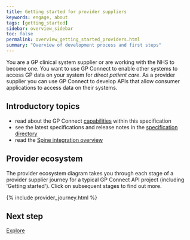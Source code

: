 ```yaml
---
title: Getting started for provider suppliers
keywords: engage, about
tags: [getting_started]
sidebar: overview_sidebar
toc: false
permalink: overview_getting_started_providers.html
summary: "Overview of development process and first steps"
---
```


You are a GP clinical system supplier or are working with the NHS to become one. You want to use GP Connect to enable other systems to access GP data on your system for *direct patient care*. As a provider supplier you can use GP Connect to develop APIs that allow consumer applications to access data on their systems.

## Introductory topics ##

- read about the GP Connect [capabilities](overview_priority_capabilities.html) within this specification
- see the latest specifications and release notes in the [specification directory](https://digital.nhs.uk/services/gp-connect/gp-connect-specifications-for-developers)
- read the [Spine integration overview](https://gpc-spec-restructure2.netlify.com/integration_overview.html)

## Provider ecosystem ##

The provider ecosystem diagram takes you through each stage of a provider supplier journey for a typical GP Connect API project (including 'Getting started'). Click on subsequent stages to find out more.

{% include provider_journey.html %}

## Next step ##
[Explore](/overview_explore.html)
